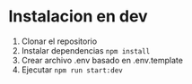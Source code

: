 

# Instalacion en dev

1. Clonar el repositorio
2. Instalar dependencias ```npm install```
3. Crear archivo .env basado en .env.template
4. Ejecutar ```npm run start:dev```